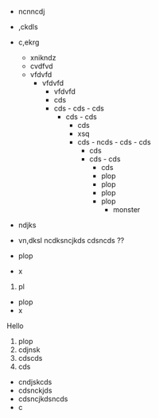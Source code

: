   - ncnncdj
   - ,ckdls
   - c,ekrg
       - xnikndz 
       - cvdfvd
       - vfdvfd
            - vfdvfd
               - vfdvfd
                -  cds
                -  cds
                  -   cds
                  -   cds
                    -   cds
                       -    cds
                         -    cds
                           -    xsq
                           -    cds
                             -     ncds
                             - cds
                               -  cds
                                 -  cds
                                   -  cds
                                     -  cds
                                      -  cds
                                        - plop
                                        - plop
                                        - plop
                                        - plop
                                            - monster
  - ndjks
  - vn,dksl
    ncdksncjkds
    cdsncds ??


  - plop
  - x
  1. pl
  - plop
  - x 
  
Hello

  1. plop
  2. cdjnsk
  3. cdscds
  4. cds
  - cndjskcds
  - cdsnckjds
  - cdsncjkdsncds
  - c
